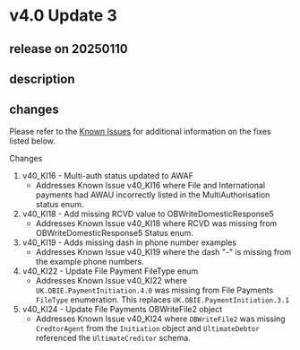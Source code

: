 # v4.0 Update 3

## release on 20250110

## description

## changes

Please refer to the <a href="https://openbanking.atlassian.net/wiki/spaces/DZ/pages/47546479/Known+Specification+Issues" rel="nofollow">Known Issues</a> for additional information on the fixes listed below.

Changes

1. v40_KI16 - Multi-auth status updated to AWAF
   * Addresses Known Issue v40_KI16 where File and International payments had AWAU incorrectly listed in the MultiAuthorisation status enum.
2. v40_KI18 - Add missing RCVD value to OBWriteDomesticResponse5
   * Addresses Known Issue v40_KI18 where RCVD was missing from OBWriteDomesticResponse5 Status enum.
3. v40_KI19 - Adds missing dash in phone number examples
   * Addresses Known Issue v40_KI19 where the dash "-" is missing from the example phone numbers.
4. v40_KI22 - Update File Payment FileType enum
   * Addresses Known Issue v40_KI22 where <code>UK.OBIE.PaymentInitiation.4.0</code> was missing from File Payments <code>FileType</code> enumeration. This replaces <code>UK.OBIE.PaymentInitiation.3.1</code>
5. v40_KI24 - Update File Payments OBWriteFile2 object
   * Addresses Known Issue v40_KI24 where <code>OBWriteFile2</code> was missing <code>CredtorAgent</code> from the <code>Initiation</code> object and <code>UltimateDebtor</code> referenced the <code>UltimateCreditor</code> schema.

